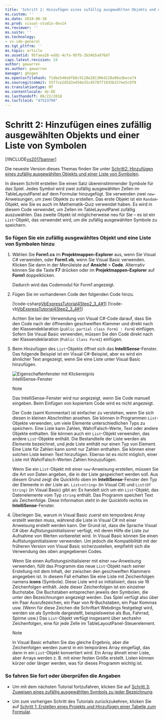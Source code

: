 ```yaml
---
title: 'Schritt 2: Hinzufügen eines zufällig ausgewählten Objekts und einer Liste von Symbolen | Microsoft-Dokumentation'
ms.custom: ''
ms.date: 2018-06-30
ms.prod: visual-studio-dev14
ms.reviewer: ''
ms.suite: ''
ms.technology:
- vs-ide-general
ms.tgt_pltfrm: ''
ms.topic: article
ms.assetid: 95faea28-eddc-4cfa-95fb-3b34b5a976d7
caps.latest.revision: 24
author: gewarren
ms.author: gewarren
manager: ghogen
ms.openlocfilehash: f1dbe540a9fb0c9128e2813064228a98a3bece74
ms.sourcegitcommit: 55f7ce2d5d2e458e35c45787f1935b237ee5c9f8
ms.translationtype: MT
ms.contentlocale: de-DE
ms.lasthandoff: 08/22/2018
ms.locfileid: "47523798"
---
```

# <a name="step-2-add-a-random-object-and-a-list-of-icons"></a>Schritt 2: Hinzufügen eines zufällig ausgewählten Objekts und einer Liste von Symbolen
[!INCLUDE[vs2017banner](../includes/vs2017banner.md)]

Die neueste Version dieses Themas finden Sie unter [Schritt2: Hinzufügen eines zufällig ausgewählten Objekts und einer Liste von Symbolen](https://docs.microsoft.com/visualstudio/ide/step-2-add-a-random-object-and-a-list-of-icons).  
  
In diesem Schritt erstellen Sie einen Satz übereinstimmender Symbole für das Spiel. Jedes Symbol wird zwei zufällig ausgewählten Zellen im TableLayoutPanel auf dem Formular hinzugefügt. Sie verwenden zwei `new`-Anweisungen, um zwei Objekte zu erstellen. Das erste Objekt ist ein `Random`-Objekt, wie Sie es auch im Mathematik-Quiz verwendet haben. Es wird in diesem Code verwendet, um Zellen im TableLayoutPanel zufällig auszuwählen. Das zweite Objekt ist möglicherweise neu für Sie – es ist ein `List`-Objekt, das verwendet wird, um die zufällig ausgewählten Symbole zu speichern.  
  
### <a name="to-add-a-random-object-and-a-list-of-icons"></a>So fügen Sie ein zufällig ausgewähltes Objekt und eine Liste von Symbolen hinzu  
  
1.  Wählen Sie **Form1.cs** im **Projektmappen-Explorer** aus, wenn Sie Visual C# verwenden, oder **Form1.vb**, wenn Sie Visual Basic verwenden. Klicken Sie dann in der Menüleiste auf **Ansicht** > **Code**. Alternativ können Sie die Taste **F7** drücken oder im **Projektmappen-Explorer** auf **Form1** doppelklicken.  
  
     Dadurch wird das Codemodul für Form1 angezeigt.  
  
2.  Fügen Sie im vorhandenen Code den folgenden Code hinzu.  
  
     [!code-csharp[VbExpressTutorial4Step2_3_4#1](../snippets/csharp/VS_Snippets_VBCSharp/vbexpresstutorial4step2_3_4/cs/form1.cs#1)]
     [!code-vb[VbExpressTutorial4Step2_3_4#1](../snippets/visualbasic/VS_Snippets_VBCSharp/vbexpresstutorial4step2_3_4/vb/form1.vb#1)]  
  
     Achten Sie bei der Verwendung von Visual C#-Code darauf, dass Sie den Code nach der öffnenden geschweiften Klammer und direkt nach der Klassendeklaration (`public partial class Form1 : Form`) einfügen. Sofern Sie Visual Basic verwenden, müssen Sie den Code direkt nach der Klassendeklaration (`Public Class Form1`) einfügen.  
  
3.  Beim Hinzufügen des `List`-Objekts öffnet sich das **IntelliSense**-Fenster. Das folgende Beispiel ist ein Visual C#-Beispiel, aber es wird ein ähnlicher Text angezeigt, wenn Sie eine Liste unter Visual Basic hinzufügen.  
  
     ![Eigenschaftenfenster mit Klickereignis](../ide/media/express-listintellisense.png "Express_ListIntellisense")  
IntelliSense-Fenster  
  
    > [!NOTE]
    >  Das IntelliSense-Fenster wird nur angezeigt, wenn Sie Code manuell eingeben. Beim Einfügen von kopiertem Code wird es nicht angezeigt.  
  
     Der Code (samt Kommentar) ist einfacher zu verstehen, wenn Sie sich diesen in kleinen Abschnitten ansehen. Sie können in Programmen `List`-Objekte verwenden, um viele Elemente unterschiedlichen Typs zu speichern. Eine Liste kann Zahlen, Wahr/Falsch-Werte, Text oder andere Objekte enthalten. Sie können auch ein `List`-Objekt verwenden, das andere `List`-Objekte enthält. Die Bestandteile der Liste werden als *Elemente* bezeichnet, und jede Liste enthält nur einen Typ von Element. Eine Liste für Zahlen kann somit nur Zahlen enthalten. Sie können einer solchen Liste keinen Text hinzufügen. Ebenso ist es nicht möglich, einer Liste mit Wahr/Falsch-Werten Zahlen hinzuzufügen.  
  
     Wenn Sie ein `List`-Objekt mit einer `new`-Anweisung erstellen, müssen Sie die Art von Daten angeben, die in der Liste gespeichert werden soll. Aus diesem Grund zeigt die QuickInfo oben im **IntelliSense**-Fenster den Typ der Elemente in der Liste an. `List<string>` (in Visual C#) und `List(Of String)` (in Visual Basic) gibt an: Es handelt sich um ein `List`-Objekt, das Datenelemente vom Typ `string` enthält. Das Programm speichert Text als Zeichenfolge. Diese Information steht in der QuickInfo rechts im **IntelliSense**-Fenster.  
  
4.  Überlegen Sie, warum in Visual Basic zuerst ein temporäres Array erstellt werden muss, während die Liste in Visual C# mit einer Anweisung erstellt werden kann. Der Grund ist, dass die Sprache Visual C# über *Auflistungsinitialisierer* verfügt, mit deren Hilfe die Liste zur Aufnahme von Werten vorbereitet wird. In Visual Basic können Sie einen Auflistungsinitialisierer verwenden. Um jedoch die Kompatibilität mit der früheren Version von Visual Basic sicherzustellen, empfiehlt sich die Verwendung des oben angegebenen Codes.  
  
     Wenn Sie einen Auflistungsinitialisierer mit einer `new`-Anweisung verwenden, füllt das Programm das neue `List`-Objekt nach seiner Erstellung mit dem Inhalt, der zwischen den geschweiften Klammern angegeben ist. In diesem Fall erhalten Sie eine Liste mit Zeichenfolgen namens **icons** (Symbole). Diese Liste wird so initialisiert, dass sie 16 Zeichenfolgen enthält. Jede dieser Zeichenfolgen ist ein einzelner Buchstabe. Die Buchstaben entsprechen jeweils den Symbolen, die unter den Bezeichnungen angezeigt werden. Das Spiel verfügt also über ein Paar Ausrufezeichen, ein Paar von N-Buchstaben, ein Paar Kommas usw. (Wenn für diese Zeichen die Schriftart Webdings festgelegt wird, werden sie als Symbole dargestellt, beispielsweise als Bus, Fahrrad, Spinne usw.) Das `List`-Objekt verfügt insgesamt über sechzehn Zeichenfolgen, eine für jede Zelle im TableLayoutPanel-Steuerelement.  
  
    > [!NOTE]
    >  In Visual Basic erhalten Sie das gleiche Ergebnis, aber die Zeichenfolgen werden zuerst in ein temporäres Array eingefügt, das dann in ein `List`-Objekt konvertiert wird. Ein Array ähnelt einer Liste, aber Arrays werden z. B. mit einer festen Größe erstellt. Listen können kürzer oder länger werden, was für dieses Programm wichtig ist.  
  
### <a name="to-continue-or-review"></a>So fahren Sie fort oder überprüfen die Angaben  
  
-   Um mit dem nächsten Tutorial fortzufahren, klicken Sie auf [Schritt 3: Zuweisen eines zufällig ausgewählten Symbols zu jeder Bezeichnung](../ide/step-3-assign-a-random-icon-to-each-label.md).  
  
-   Um zum vorherigen Schritt des Tutorials zurückzukehren, klicken Sie auf [Schritt 1: Erstellen eines Projekts und Hinzufügen einer Tabelle zum Formular](../ide/step-1-create-a-project-and-add-a-table-to-your-form.md).



